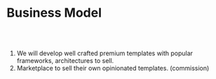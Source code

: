 # Business Model

<br/><br/>

1. We will develop well crafted premium templates with popular frameworks, architectures to sell.
2. Marketplace to sell their own opinionated templates. (commission)

<style>

li {
@apply
text-3xl
p-20px
}

</style>